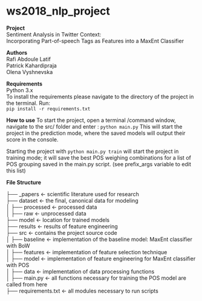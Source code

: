 # ws2018_nlp_project


**Project**  
Sentiment Analysis in Twitter Context:  
Incorporating Part-of-speech Tags as Features into a MaxEnt Classifier

**Authors**   
Rafi Abdoule Latif  
Patrick Kahardipraja   
Olena Vyshnevska

**Requirements**   
Python 3.x    
To install the requirements please navigate to the directory of the project in the terminal. Run:  
`pip install -r requirements.txt`

**How to use**
To start the project, open a terminal /command window, navigate to the src/ folder and enter : `python main.py`
This will start the project in the prediction mode, where the saved models will output their score in the console.

Starting the project with `python main.py train` will start the project in training mode; it will save the best POS 
weighing combinations for a list of POS grouping saved in the main.py script. (see prefix_args variable to edit this list)

**File Structure**

├── \_papers  <- scientific literature used for research     
├── dataset  <- the final, canonical data for modeling  
│   ├── processed <- processed data   
│   ├── raw  <-  unprocessed data   
├── model  <- location for trained models  
├── results <-  results of feature engineering  
├── src  <-  contains the project source code  
│   ├── baseline  <- implementation of the baseline model: MaxEnt classifier with BoW      
│   ├── features  <- implementation of feature selection technique  
│   ├── model  <- implementation of feature engineering for MaxEnt classifier with POS  
│   ├── data  <- implementation of data processing functions  
│   ├── main.py  <-  all functions necessary for training the POS model are called from here  
├── requirements.txt  <-  all modules necessary to run scripts  


<!---
- Python 3.x
- https://github.com/clips/pattern (first: "sudo apt-get install gcc", then "conda install -c anaconda mysql-connector-python" finally: "pip install pattern") . Spelling correction
- https://github.com/cbaziotis/ekphrasis (pip install ekphrasis) . Spelling correction 

Versions of Software:

-->

